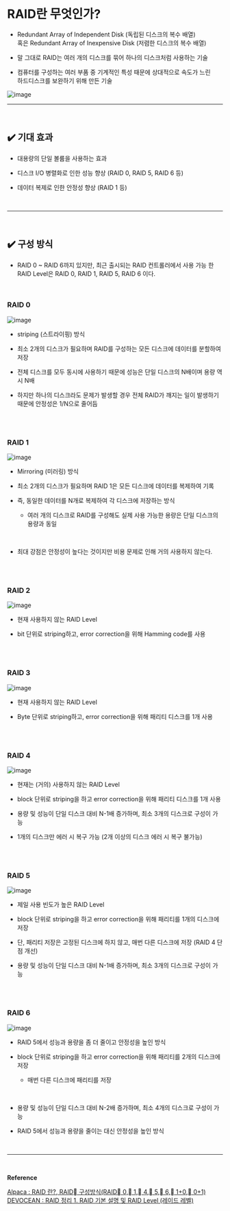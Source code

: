 # RAID란 무엇인가?
- Redundant Array of Independent Disk (독립된 디스크의 복수 배열)<br>
혹은 Redundant Array of Inexpensive Disk (저렴한 디스크의 복수 배열)

- 말 그대로 RAID는 여러 개의 디스크를 묶어 하나의 디스크처럼 사용하는 기술

- 컴퓨터를 구성하는 여러 부품 중 기계적인 특성 때문에 상대적으로 속도가 느린<br>
하드디스크를 보완하기 위해 만든 기술

![image](https://github.com/user-attachments/assets/66e74c80-38f0-4390-a3f3-a8a8b663cf2f)
<br>
<hr>
<br>

## ✔️ 기대 효과
- 대용량의 단일 볼륨을 사용하는 효과

- 디스크 I/O 병렬화로 인한 성능 향상 (RAID 0, RAID 5, RAID 6 등)

- 데이터 복제로 인한 안정성 향상 (RAID 1 등)
<br>
<hr>
<br>

## ✔️ 구성 방식
- RAID 0 ~ RAID 6까지 있지만, 최근 출시되는 RAID 컨트롤러에서 사용 가능 한 RAID Level은 RAID 0, RAID 1, RAID 5, RAID 6 이다.
<br>

### RAID 0
![image](https://github.com/user-attachments/assets/7ece1559-8a98-4051-b606-f10ab08c6d7c)
<br>

- striping (스트라이핑) 방식

- 최소 2개의 디스크가 필요하며 RAID를 구성하는 모든 디스크에 데이터를 분할하여 저장

- 전체 디스크를 모두 동시에 사용하기 때문에 성능은 단일 디스크의 N배이며 용량 역시 N배

- 하지만 하나의 디스크라도 문제가 발생할 경우 전체 RAID가 깨지는 일이 발생하기 때문에 안정성은 1/N으로 줄어듬
<br>
<br>

### RAID 1
![image](https://github.com/user-attachments/assets/386f2b6a-39db-41b6-bd87-6a486d46a86f)
<br>

- Mirroring (미러링) 방식

- 최소 2개의 디스크가 필요하며 RAID 1은 모든 디스크에 데이터를 복제하여 기록

- 즉, 동일한 데이터를 N개로 복제하여 각 디스크에 저장하는 방식
  - 여러 개의 디스크로 RAID를 구성해도 실제 사용 가능한 용량은 단일 디스크의 용량과 동일
<br>

- 최대 강점은 안정성이 높다는 것이지만 비용 문제로 인해 거의 사용하지 않는다.
<br>
<br>

### RAID 2
![image](https://github.com/user-attachments/assets/bf3daf0b-2452-4062-ad0d-5c232c8ec23e)
<br>

- 현재 사용하지 않는 RAID Level

- bit 단위로 striping하고, error correction을 위해 Hamming code를 사용
<br>
<br>

### RAID 3
![image](https://github.com/user-attachments/assets/45bab3e3-756e-4e5d-b62f-d63c0689d9a5)
<br>

- 현재 사용하지 않는 RAID Level

- Byte 단위로 striping하고, error correction을 위해 패리티 디스크를 1개 사용
<br>
<br>

### RAID 4
![image](https://github.com/user-attachments/assets/370d0974-c254-41fb-a9f5-d10c29f9588b)
<br>

- 현재는 (거의) 사용하지 않는 RAID Level

- block 단위로 striping을 하고 error correction을 위해 패리티 디스크를 1개 사용

- 용량 및 성능이 단일 디스크 대비 N-1배 증가하며, 최소 3개의 디스크로 구성이 가능

- 1개의 디스크만 에러 시 복구 가능 (2개 이상의 디스크 에러 시 복구 불가능)
<br>
<br>

### RAID 5
![image](https://github.com/user-attachments/assets/2b3568ae-d9d4-4f6e-b248-36d5ad926f6b)
<br>

- 제일 사용 빈도가 높은 RAID Level

- block 단위로 striping을 하고 error correction을 위해 패리티를 1개의 디스크에 저장

- 단, 패리티 저장은 고정된 디스크에 하지 않고, 매번 다른 디스크에 저장 (RAID 4 단점 개선)

- 용량 및 성능이 단일 디스크 대비 N-1배 증가하며, 최소 3개의 디스크로 구성이 가능
<br>
<br>

### RAID 6
![image](https://github.com/user-attachments/assets/529ba392-cab0-4fd7-94f8-d6ba8baf9835)
<br>

- RAID 5에서 성능과 용량을 좀 더 줄이고 안정성을 높인 방식

- block 단위로 striping을 하고 error correction을 위해 패리티를 2개의 디스크에 저장
  - 매번 다른 디스크에 패리티를 저장
<br>

- 용량 및 성능이 단일 디스크 대비 N-2배 증가하며, 최소 4개의 디스크로 구성이 가능

- RAID 5에서 성능과 용량을 줄이는 대신 안정성을 높인 방식
<br>
<hr>
<br>

**Reference**<br>

[Alpaca : RAID 란?, RAID 구성방식(RAID 0, 1, 4, 5, 6, 1+0, 0+1)](https://velog.io/@zxcvbnm5288/RAID-%EB%9E%80-RAID-%EA%B5%AC%EC%84%B1%EB%B0%A9%EC%8B%9DRAID-0-1-4-5-6-10-01)<br>
[DEVOCEAN : RAID 정리 1. RAID 기본 설명 및 RAID Level (레이드 레벨)](https://devocean.sk.com/blog/techBoardDetail.do?ID=163608)
